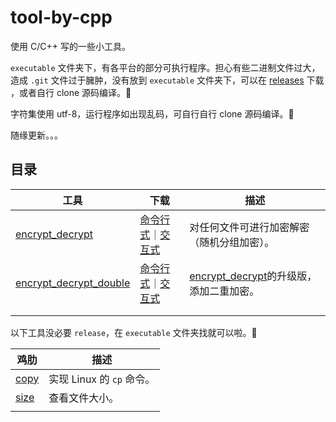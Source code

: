 # tool-by-cpp

使用 C/C++ 写的一些小工具。

 `executable` 文件夹下，有各平台的部分可执行程序。担心有些二进制文件过大，造成 `.git` 文件过于臃肿，没有放到  `executable` 文件夹下，可以在 [releases](https://github.com/AimTao/tool-by-cpp/releases) 下载 ，或者自行 clone 源码编译。👋 

字符集使用 utf-8，运行程序如出现乱码，可自行自行 clone 源码编译。👋

随缘更新。。。



## 目录

| 工具                                                         | 下载                                                         | 描述                                                         |
| ------------------------------------------------------------ | ------------------------------------------------------------ | ------------------------------------------------------------ |
| [encrypt_decrypt](https://github.com/AimTao/tool-by-cpp/tree/master/executable/encrypt_decrypt) | [命令行式](https://github.com/AimTao/tool-by-cpp/releases/tag/v2.0.0)｜[交互式](https://github.com/AimTao/tool-by-cpp/releases/tag/v2.1.0) | 对任何文件可进行加密解密（随机分组加密）。                   |
| [encrypt_decrypt_double](https://github.com/AimTao/tool-by-cpp/tree/master/executable/encrypt_decrypt_double) | [命令行式](https://github.com/AimTao/tool-by-cpp/releases/tag/v3.0.0)｜[交互式](https://github.com/AimTao/tool-by-cpp/releases/tag/v3.1.0) | [encrypt_decrypt](https://github.com/AimTao/tool-by-cpp/tree/master/executable/encrypt_decrypt)的升级版，添加二重加密。 |
|                                                              |                                                              |                                                              |
|                                                              |                                                              |                                                              |



以下工具没必要 `release`，在 `executable` 文件夹找就可以啦。👋

| 鸡肋                                                         | 描述                      |
| ------------------------------------------------------------ | ------------------------- |
| [copy](https://github.com/AimTao/tool-by-cpp/tree/master/executable/copy) | 实现 Linux 的 `cp` 命令。 |
| [size](https://github.com/AimTao/tool-by-cpp/tree/master/executable/size) | 查看文件大小。            |
|                                                              |                           |

